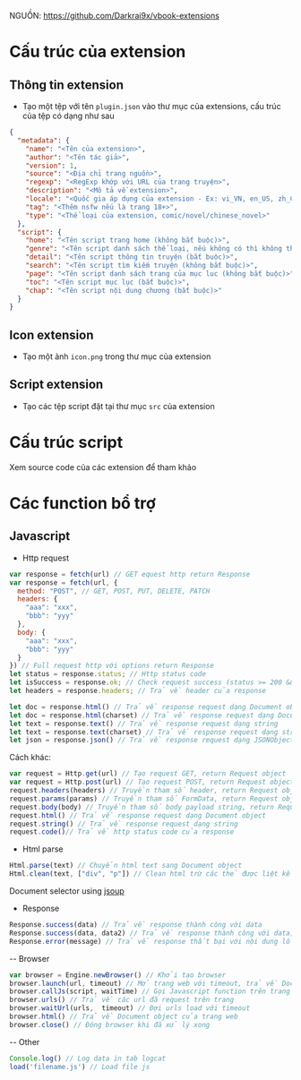 NGUỒN: https://github.com/Darkrai9x/vbook-extensions

# Cấu trúc của extension

## Thông tin extension
- Tạo một tệp với tên `plugin.json` vào thư mục của extensions, cấu trúc của tệp có dạng như sau
```json
{
  "metadata": {
    "name": "<Tên của extension>",
    "author": "<Tên tác giả>",
    "version": 1,
    "source": "<Địa chỉ trang nguồn>",
    "regexp": "<RegExp khớp với URL của trang truyện>",
    "description": "<Mô tả về extension>",
    "locale": "<Quốc gia áp dụng của extension - Ex: vi_VN, en_US, zh_CN>",
    "tag": "<Thêm nsfw nếu là trang 18+>",
    "type": "<Thể loại của extension, comic/novel/chinese_novel>"
  },
  "script": {
    "home": "<Tên script trang home (không bắt buộc)>",
    "genre": "<Tên script danh sách thể loại, nếu không có thì không thêm>",
    "detail": "<Tên script thông tin truyện (bắt buộc)>",
    "search": "<Tên script tìm kiếm truyện (không bắt buộc)>",
    "page": "<Tên script danh sách trang của mục luc (không bắt buộc)>",
    "toc": "<Tên script mục lục (bắt buộc)>",
    "chap": "<Tên script nội dung chương (bắt buộc)>"
  }
}
```
## Icon extension
- Tạo một ảnh `icon.png` trong thư mục của extension
## Script extension
- Tạo các tệp script đặt tại thư mục `src` của extension

# Cấu trúc script
Xem source code của các extension để tham khảo
# Các function bổ trợ

## Javascript
- Http request

```javascript
var response = fetch(url) // GET equest http return Response
var response = fetch(url, {
  method: "POST", // GET, POST, PUT, DELETE, PATCH
  headers: {
    "aaa": "xxx",
    "bbb": "yyy"
  },
  body: {
    "aaa": "xxx",
    "bbb": "yyy"
  }
}) // Full request http với options return Response
let status = response.status; // Http status code
let isSuccess = response.ok; // Check request success (status >= 200 && status < 300)
let headers = response.headers; // Trả về header của response

let doc = response.html() // Trả về response request dạng Document object
let doc = response.html(charset) // Trả về response request dạng Document object
let text = response.text() // Trả về response request dạng string
let text = response.text(charset) // Trả về response request dạng string
let json = response.json() // Trả về response request dạng JSONObject
```
Cách khác:
```javascript
var request = Http.get(url) // Tạo request GET, return Request object
var request = Http.post(url) // Tạo request POST, return Request object
request.headers(headers) // Truyền tham số header, return Request object
request.params(params) // Truyền tham số FormData, return Request object
request.body(body) // Truyền tham số body payload string, return Request object
request.html() // Trả về response request dạng Document object
request.string() // Trả về response request dạng string
request.code()// Trả về http status code của response
```
- Html parse

```javascript
Html.parse(text) // Chuyển html text sang Document object
Html.clean(text, ["div", "p"]) // Clean html trừ các thẻ được liệt kê
```

Document selector using [jsoup](https://jsoup.org/cookbook/extracting-data/selector-syntax)

- Response

```javascript
Response.success(data) // Trả về response thành công với data
Response.success(data, data2) // Trả về response thành công với data, data2
Response.error(message) // Trả về response thất bại với nội dung lỗi
```

-- Browser

```javascript
var browser = Engine.newBrowser() // Khởi tạo browser
browser.launch(url, timeout) // Mở trang web với timeout, trả về Document object
browser.callJs(script, waitTime) // Gọi Javascript function trên trang với waitTime, trả về Document object
browser.urls() // Trả về các url đã request trên trang
browser.waitUrl(urls,  timeout) // Đợi urls load với timeout
browser.html() // Trả về Document object của trang web
browser.close() // Đóng browser khi đã xử lý xong
```

-- Other
```javascript
Console.log() // Log data in tab logcat
load('filename.js') // Load file js
```
